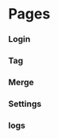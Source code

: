 # Pages

### <a name='login'></a>Login

### <a name='tag'></a>Tag

### <a name='merge'></a>Merge

### <a name='settings'></a>Settings

### <a name='logs'></a>logs